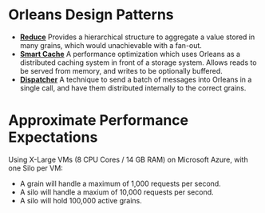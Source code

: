 # Orleans Design Patterns

* __[Reduce](Reduce.md)__ Provides a hierarchical structure to aggregate a value stored in many grains, which would unachievable with a fan-out.
* __[Smart Cache](Smart%20Cache.md)__ A performance optimization which uses Orleans as a distributed caching system in front of a storage system. Allows reads to be served from memory, and writes to be optionally buffered.
* __[Dispatcher](Dispatcher.md)__ A technique to send a batch of messages into Orleans in a single call, and have them distributed internally to the correct grains.

# Approximate Performance Expectations

Using X-Large VMs (8 CPU Cores / 14 GB RAM) on Microsoft Azure, with one Silo per VM:

* A grain will handle a maximum of 1,000 requests per second.
* A silo will handle a maxium of 10,000 requests per second.
* A silo will hold 100,000 active grains.
